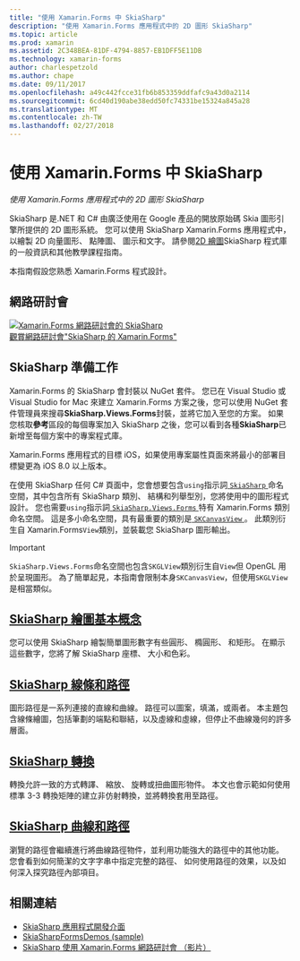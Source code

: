 ```yaml
---
title: "使用 Xamarin.Forms 中 SkiaSharp"
description: "使用 Xamarin.Forms 應用程式中的 2D 圖形 SkiaSharp"
ms.topic: article
ms.prod: xamarin
ms.assetid: 2C348BEA-81DF-4794-8857-EB1DFF5E11DB
ms.technology: xamarin-forms
author: charlespetzold
ms.author: chape
ms.date: 09/11/2017
ms.openlocfilehash: a49c442fcce31fb6b853359ddfafc9a43d0a2114
ms.sourcegitcommit: 6cd40d190abe38edd50fc74331be15324a845a28
ms.translationtype: MT
ms.contentlocale: zh-TW
ms.lasthandoff: 02/27/2018
---
```

# <a name="using-skiasharp-in-xamarinforms"></a>使用 Xamarin.Forms 中 SkiaSharp

_使用 Xamarin.Forms 應用程式中的 2D 圖形 SkiaSharp_

SkiaSharp 是.NET 和 C# 由廣泛使用在 Google 產品的開放原始碼 Skia 圖形引擎所提供的 2D 圖形系統。 您可以使用 SkiaSharp Xamarin.Forms 應用程式中，以繪製 2D 向量圖形、 點陣圖、 圖示和文字。 請參閱[2D 繪圖](~/graphics-games/skiasharp/index.md)SkiaSharp 程式庫的一般資訊和其他教學課程指南。

本指南假設您熟悉 Xamarin.Forms 程式設計。

## <a name="webinar"></a>網路研討會

[![](images/skiasharpwebinarscreen.png "Xamarin.Forms 網路研討會的 SkiaSharp")](https://channel9.msdn.com/Events/Xamarin/Xamarin-University-Presents-Webinar-Series/SkiaSharp-Graphics-for-XamarinForms)  
[觀賞網路研討會"SkiaSharp 的 Xamarin.Forms"](https://channel9.msdn.com/Events/Xamarin/Xamarin-University-Presents-Webinar-Series/SkiaSharp-Graphics-for-XamarinForms)

## <a name="skiasharp-preliminaries"></a>SkiaSharp 準備工作

Xamarin.Forms 的 SkiaSharp 會封裝以 NuGet 套件。 您已在 Visual Studio 或 Visual Studio for Mac 來建立 Xamarin.Forms 方案之後，您可以使用 NuGet 套件管理員來搜尋**SkiaSharp.Views.Forms**封裝，並將它加入至您的方案。 如果您核取**參考**區段的每個專案加入 SkiaSharp 之後，您可以看到各種**SkiaSharp**已新增至每個方案中的專案程式庫。

Xamarin.Forms 應用程式的目標 iOS，如果使用專案屬性頁面來將最小的部署目標變更為 iOS 8.0 以上版本。

在使用 SkiaSharp 任何 C# 頁面中，您會想要包含`using`指示詞[ `SkiaSharp` ](https://developer.xamarin.com/api/namespace/SkiaSharp/)命名空間，其中包含所有 SkiaSharp 類別、 結構和列舉型別，您將使用中的圖形程式設計。 您也需要`using`指示詞[ `SkiaSharp.Views.Forms` ](https://developer.xamarin.com/api/namespace/SkiaSharp.Views.Forms/)特有 Xamarin.Forms 類別命名空間。 這是多小命名空間，具有最重要的類別是[ `SKCanvasView` ](https://developer.xamarin.com/api/type/SkiaSharp.Views.Forms.SKCanvasView/)。 此類別衍生自 Xamarin.Forms`View`類別，並裝載您 SkiaSharp 圖形輸出。

> [!IMPORTANT]
> `SkiaSharp.Views.Forms`命名空間也包含`SKGLView`類別衍生自`View`但 OpenGL 用於呈現圖形。 為了簡單起見，本指南會限制本身`SKCanvasView`，但使用`SKGLView`是相當類似。

## <a name="skiasharp-drawing-basicsbasicsindexmd"></a>[SkiaSharp 繪圖基本概念](basics/index.md)

您可以使用 SkiaSharp 繪製簡單圖形數字有些圓形、 橢圓形、 和矩形。 在顯示這些數字，您將了解 SkiaSharp 座標、 大小和色彩。

## <a name="skiasharp-lines-and-pathspathsindexmd"></a>[SkiaSharp 線條和路徑](paths/index.md)

圖形路徑是一系列連接的直線和曲線。 路徑可以圖案，填滿，或兩者。 本主題包含線條繪圖，包括筆劃的端點和聯結，以及虛線和虛線，但停止不曲線幾何的許多層面。

## <a name="skiasharp-transformstransformsindexmd"></a>[SkiaSharp 轉換](transforms/index.md)

轉換允許一致的方式轉譯、 縮放、 旋轉或扭曲圖形物件。 本文也會示範如何使用標準 3-3 轉換矩陣的建立非仿射轉換，並將轉換套用至路徑。

## <a name="skiasharp-curves-and-pathscurvesindexmd"></a>[SkiaSharp 曲線和路徑](curves/index.md)

瀏覽的路徑會繼續進行將曲線路徑物件，並利用功能強大的路徑中的其他功能。 您會看到如何簡潔的文字字串中指定完整的路徑、 如何使用路徑的效果，以及如何深入探究路徑內部項目。


## <a name="related-links"></a>相關連結

- [SkiaSharp 應用程式開發介面](https://developer.xamarin.com/api/root/SkiaSharp/)
- [SkiaSharpFormsDemos (sample)](https://developer.xamarin.com/samples/xamarin-forms/SkiaSharpForms/SkiaSharpFormsDemos/)
- [SkiaSharp 使用 Xamarin.Forms 網路研討會 （影片）](https://channel9.msdn.com/Events/Xamarin/Xamarin-University-Presents-Webinar-Series/SkiaSharp-Graphics-for-XamarinForms)
